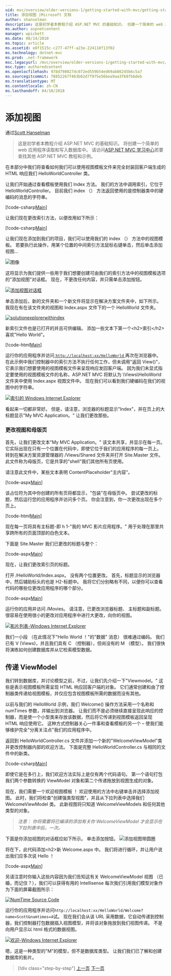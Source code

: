 ```yaml
---
uid: mvc/overview/older-versions-1/getting-started-with-mvc/getting-started-with-mvc-part3
title: 添加视图 |Microsoft 文档
author: shanselman
description: 这是初学者本教程介绍 ASP.NET MVC 的基础知识。 创建一个简单的 web 应用程序读取和写入数据库中。
ms.author: aspnetcontent
manager: wpickett
ms.date: 08/14/2010
ms.topic: article
ms.assetid: e8f1515c-c277-47ff-a23e-224118f13f02
ms.technology: dotnet-mvc
ms.prod: .net-framework
msc.legacyurl: /mvc/overview/older-versions-1/getting-started-with-mvc/getting-started-with-mvc-part3
msc.type: authoredcontent
ms.openlocfilehash: 978d7980274c072ed559b54ed69ab86245b6c5a7
ms.sourcegitcommit: f8852267f463b62d7f975e56bea9aa3f68fbbdeb
ms.translationtype: MT
ms.contentlocale: zh-CN
ms.lasthandoff: 04/10/2018
---
```

<a name="adding-a-view"></a>添加视图
====================
通过[Scott Hanselman](https://github.com/shanselman)

> 这是初学者本教程介绍 ASP.NET MVC 的基础知识。 将创建一个简单的 web 应用程序读取和写入数据库中。 请访问[ASP.NET MVC 学习中心](../../../index.md)若要查找其他 ASP.NET MVC 教程和示例。


在本部分中我们将查看如何我们可以使用视图模板文件来完全封装回客户端生成的 HTML 响应我们 HelloWorldController 类。

让我们开始通过查看模板使用我们 Index 方法。 我们的方法中调用索引，它位于 HelloWorldController。 目前我们 index （） 方法返回使用的是控制器类中的硬编码的消息的字符串。

[!code-csharp[Main](getting-started-with-mvc-part3/samples/sample1.cs)]

让我们现在更改索引方法，以便改用如下所示：

[!code-csharp[Main](getting-started-with-mvc-part3/samples/sample2.cs)]

让我们现在添加到我们的项目，我们可以使用我们的 index （） 方法中的视图模板。 若要执行此操作，用某个位置的中间索引方法鼠标右键单击，然后单击添加视图...

![图像](getting-started-with-mvc-part3/_static/image1.png)

这将显示为我们提供一些用于我们想要创建可由我们的索引方法中的视图模板选项的"添加视图"对话框。 现在，不更改任何内容，并只需单击添加按钮。

[![添加视图对话框](getting-started-with-mvc-part3/_static/image3.png)](getting-started-with-mvc-part3/_static/image2.png)

单击添加后，新的文件夹和一个新文件将显示在解决方案文件夹中，如下所示。 我现在有在该文件夹的视图和 Index.aspx 文件下的一个 HelloWorld 文件夹。

[![solutionexplorerwithindex](getting-started-with-mvc-part3/_static/image5.png)](getting-started-with-mvc-part3/_static/image4.png)

新索引文件也是已打开的并且可供编辑。 添加一些文本下第一个&lt;h2&gt;索引&lt;/h2&gt;喜欢"Hello World"。

[!code-html[Main](getting-started-with-mvc-part3/samples/sample3.html)]

运行你的应用程序并访问[ `http://localhost:xx/HelloWorld` ](http://localhostxx)再次在浏览器中。 在此示例中我们控制器中的索引方法不执行任何工作，但未调用"返回 View()"，它表示我们想要使用的视图模板文件来呈现响应发回客户端。 因为我们未显式指定要使用的视图模板文件的名称，ASP.NET MVC 将默认为 \Views\HelloWorld 文件夹中使用 Index.aspx 视图文件中。 现在我们可以看到我们硬编码在我们的视图中的字符串。

[![索引的 Windows Internet Explorer](getting-started-with-mvc-part3/_static/image7.png)](getting-started-with-mvc-part3/_static/image6.png)

看起来一切都非常好。 但是，请注意，浏览器的标题显示"Index"，并在页上的大标题显示"My MVC Application。" 让我们更改那些。

### <a name="changing-views-and-master-pages"></a>更改视图和母版页

首先，让我们更改文本"My MVC Application。" 该文本共享，并显示在每一页。 它实际出现在只有一个位置在代码中，即使它位于我们的应用程序的每一页上。 转到在解决方案资源管理器的 /Views/Shared 文件夹并打开 Site.Master 文件。 此文件称为母版页，它是共享的"shell"我们其他所有页使用。

请注意此文件中，某些文本表明 ContentPlaceholder"主内容"。

[!code-aspx[Main](getting-started-with-mvc-part3/samples/sample4.aspx)]

该占位符为其中你创建的所有页将都显示，"包装"在母版页中。 尝试更改的标题，然后运行您的应用程序并访问多个页。 你会注意到，你一次更改出现在多个页上。

[!code-html[Main](getting-started-with-mvc-part3/samples/sample5.html)]

现在每一页将具有主标题-即 h 1-"我的 MVC 影片应用程序。" 用于处理在那里共享跨所有的页面顶部的白色文本。

下面是 Site.Master 我们已更改的标题与整个：

[!code-aspx[Main](getting-started-with-mvc-part3/samples/sample6.aspx)]

现在，让我们更改索引页的标题。

打开 /HelloWorld/Index.aspx。 没有两个位置更改。 首先，标题显示的浏览器中，然后辅助标头的也是 H2-标题中。 我将它们分别略有不同，以便你可以查看代码的哪些位更改应用程序的哪个部分。

[!code-aspx[Main](getting-started-with-mvc-part3/samples/sample7.aspx)]

运行你的应用并访问 /Movies。 请注意，已更改浏览器标题、 主标题和副标题。 很容易在使用很小的更改对应用程序中进行大更改，向你的视图。

[![影片列表-Windows Internet Explorer](getting-started-with-mvc-part3/_static/image9.png)](getting-started-with-mvc-part3/_static/image8.png)

我们一小段 （在此情况下"Hello World ！"的"数据" 消息） 很难通过编码。 我们已有 V (Views)，并且我们具有 C （控制器），但尚没有的 M （模型）。 我们很快将演练如何创建数据库并从它检索模型数据。

## <a name="passing-a-viewmodel"></a>传递 ViewModel

我们转到数据库，并讨论模型之前，不过，让我们先介绍一下"Viewmodel。" 这些是表示视图模板所需呈现 HTML 响应回客户端的对象。 它们通常创建和由了控制器类传递给视图模板，并仅应包含视图模板所需的数据而没有其他。

以前与我们的 HelloWorld 示例，我们 Welcome() 操作方法采用一个名称和 numTimes 参数，并输出到浏览器。 让我们而不是必须继续直接呈现此响应的控制器，而是使一个小型类来存放该数据，然后将它传递到视图模板返回呈现 HTML 响应使用它。 这种方式控制器关心一件事和查看模板的另一个 – 使我们能够维护完全"分离关注点"我们的应用程序中。

返回到 HelloWorldController.cs 文件并添加一个新的"WelcomeViewModel"类并更改控制器内部的欢迎方法。 下面是完整 HelloWorldController.cs 与相同的文件中的新类。

[!code-csharp[Main](getting-started-with-mvc-part3/samples/sample8.cs)]

即使它是在多行上，我们欢迎方法实际上是仅有两个代码语句。 第一个语句打包我们两个参数转换的 ViewModel 对象和第二个传递拖放到视图生成的对象。

现在，我们需要一个欢迎视图模板 ！ 欢迎使用的方法中右键单击并选择添加视图。 此时，我们将检查"创建强类型视图"，并且从下拉列表中选择我们 WelcomeViewModel 类。 此新视图将只知道 WelcomeViewModels 和任何其他类型的对象。

> *注意： 你将需要将已编译的添加有关你 WelcomeViewModel 才会显示在下拉列表中后，一次。*


下面是你添加视图的对话框应如下所示。 单击添加按钮。 ![添加视图带圆圈](getting-started-with-mvc-part3/_static/image10.png)

将在下，此代码添加&lt;h2&gt;新 Welcome.aspx 中。 我们将进行循环，并让用户说出我们应多次说 Hello ！

[!code-aspx[Main](getting-started-with-mvc-part3/samples/sample9.aspx)]

另请注意时你输入这些内容因为我们告知这有关 WelcomeViewModel 视图 （已婚，而记住？），我们可以获得有用的 Intellisense 每次我们引用我们模型对象作为下面的屏幕截图所示：

[![NumTime Source Code](getting-started-with-mvc-part3/_static/image12.png)](getting-started-with-mvc-part3/_static/image11.png)

运行你的应用程序并访问`http://localhost:xx/HelloWorld/Welcome?name=Scott&numtimes=4`试。 现在我们会从该 URL 采用数据，它自动传递到控制器，我们控制器打包数据插入视图模型，并将该对象拖放到我们视图传递。 不是向用户显示以 html 格式的数据视图。

[![欢迎-Windows Internet Explorer](getting-started-with-mvc-part3/_static/image14.png)](getting-started-with-mvc-part3/_static/image13.png)

嗯，这是一种类型的"M"的模型，但不是数据库类型。 让我们我们已了解和创建数据库的影片。

> [!div class="step-by-step"]
> [上一页](getting-started-with-mvc-part2.md)
> [下一页](getting-started-with-mvc-part4.md)
